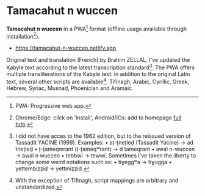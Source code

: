 # Tamacahut n wuccen

**Tamacahut n wuccen** in a PWA[^1] format (offline usage available through installation[^2]).

* https://tamacahut-n-wuccen.netlify.app

Original text and translation (French) by Brahim ZELLAL, I've updated the Kabyle text according to the latest transcription standard[^3]. The PWA offers multiple transliterations of the Kabyle text: in addition to the original Latin text, several other scripts are available[^4]: Tifinagh, Arabic, Cyrillic, Greek, Hebrew, Syriac, Musnad, Phoenician and Aramaic.

[^1]: PWA: Progressive web app.
[^2]: Chrome/Edge: click on 'install', Android/iOs: add to homepage [full tuto](https://www.cdc.gov/niosh/mining/content/hearingloss/installPWA.html).
[^3]: I did not have acces to the 1962 edition, but to the reissued version of Tassadit YACINE (1999). Examples: • aț-țneṭleḍ (Tassadit Yacine) → ad tneṭleḍ • ț-țameqwrant (ț-țameqʷrant) → d tameqrant • awal n-wuccen → awal n wuccen • tebbwi → tewwi. Sometimes I've taken the liberty to change some weird notations such as: • tiɣeggʷa → tiɣugga • yettembiẓẓiḍ → yettmiẓẓid.
[^4]: With the exception of Tifinagh, script mappings are arbitrary and unstandardized.



